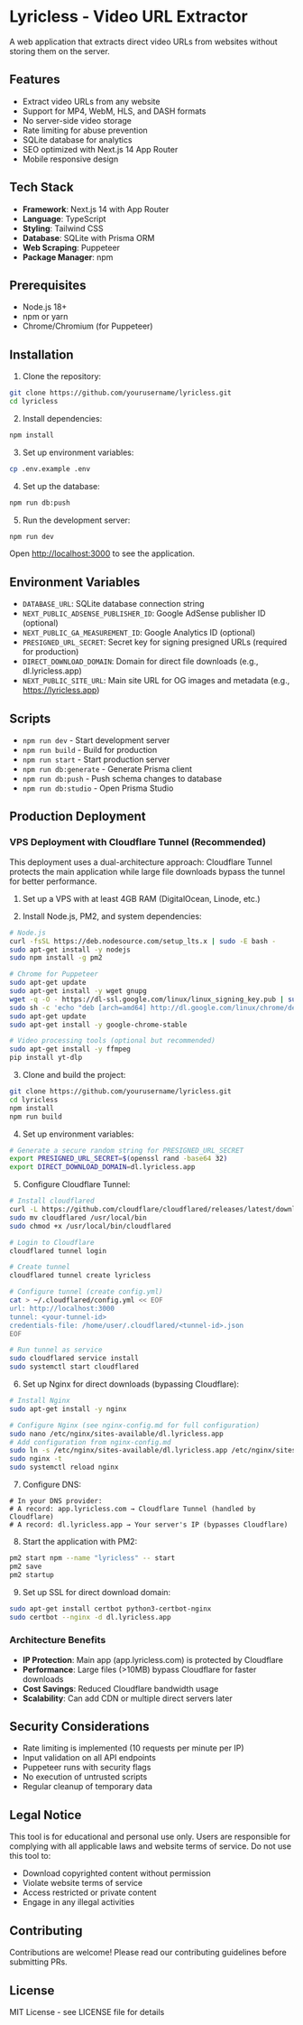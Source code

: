 # Lyricless - Video URL Extractor

A web application that extracts direct video URLs from websites without storing them on the server.

## Features

- Extract video URLs from any website
- Support for MP4, WebM, HLS, and DASH formats
- No server-side video storage
- Rate limiting for abuse prevention
- SQLite database for analytics
- SEO optimized with Next.js 14 App Router
- Mobile responsive design

## Tech Stack

- **Framework**: Next.js 14 with App Router
- **Language**: TypeScript
- **Styling**: Tailwind CSS
- **Database**: SQLite with Prisma ORM
- **Web Scraping**: Puppeteer
- **Package Manager**: npm

## Prerequisites

- Node.js 18+ 
- npm or yarn
- Chrome/Chromium (for Puppeteer)

## Installation

1. Clone the repository:
```bash
git clone https://github.com/yourusername/lyricless.git
cd lyricless
```

2. Install dependencies:
```bash
npm install
```

3. Set up environment variables:
```bash
cp .env.example .env
```

4. Set up the database:
```bash
npm run db:push
```

5. Run the development server:
```bash
npm run dev
```

Open [http://localhost:3000](http://localhost:3000) to see the application.

## Environment Variables

- `DATABASE_URL`: SQLite database connection string
- `NEXT_PUBLIC_ADSENSE_PUBLISHER_ID`: Google AdSense publisher ID (optional)
- `NEXT_PUBLIC_GA_MEASUREMENT_ID`: Google Analytics ID (optional)
- `PRESIGNED_URL_SECRET`: Secret key for signing presigned URLs (required for production)
- `DIRECT_DOWNLOAD_DOMAIN`: Domain for direct file downloads (e.g., dl.lyricless.app)
- `NEXT_PUBLIC_SITE_URL`: Main site URL for OG images and metadata (e.g., https://lyricless.app)

## Scripts

- `npm run dev` - Start development server
- `npm run build` - Build for production
- `npm run start` - Start production server
- `npm run db:generate` - Generate Prisma client
- `npm run db:push` - Push schema changes to database
- `npm run db:studio` - Open Prisma Studio

## Production Deployment

### VPS Deployment with Cloudflare Tunnel (Recommended)

This deployment uses a dual-architecture approach: Cloudflare Tunnel protects the main application while large file downloads bypass the tunnel for better performance.

1. Set up a VPS with at least 4GB RAM (DigitalOcean, Linode, etc.)

2. Install Node.js, PM2, and system dependencies:
```bash
# Node.js
curl -fsSL https://deb.nodesource.com/setup_lts.x | sudo -E bash -
sudo apt-get install -y nodejs
sudo npm install -g pm2

# Chrome for Puppeteer
sudo apt-get update
sudo apt-get install -y wget gnupg
wget -q -O - https://dl-ssl.google.com/linux/linux_signing_key.pub | sudo apt-key add -
sudo sh -c 'echo "deb [arch=amd64] http://dl.google.com/linux/chrome/deb/ stable main" >> /etc/apt/sources.list.d/google.list'
sudo apt-get update
sudo apt-get install -y google-chrome-stable

# Video processing tools (optional but recommended)
sudo apt-get install -y ffmpeg
pip install yt-dlp
```

3. Clone and build the project:
```bash
git clone https://github.com/yourusername/lyricless.git
cd lyricless
npm install
npm run build
```

4. Set up environment variables:
```bash
# Generate a secure random string for PRESIGNED_URL_SECRET
export PRESIGNED_URL_SECRET=$(openssl rand -base64 32)
export DIRECT_DOWNLOAD_DOMAIN=dl.lyricless.app
```

5. Configure Cloudflare Tunnel:
```bash
# Install cloudflared
curl -L https://github.com/cloudflare/cloudflared/releases/latest/download/cloudflared-linux-amd64 -o cloudflared
sudo mv cloudflared /usr/local/bin
sudo chmod +x /usr/local/bin/cloudflared

# Login to Cloudflare
cloudflared tunnel login

# Create tunnel
cloudflared tunnel create lyricless

# Configure tunnel (create config.yml)
cat > ~/.cloudflared/config.yml << EOF
url: http://localhost:3000
tunnel: <your-tunnel-id>
credentials-file: /home/user/.cloudflared/<tunnel-id>.json
EOF

# Run tunnel as service
sudo cloudflared service install
sudo systemctl start cloudflared
```

6. Set up Nginx for direct downloads (bypassing Cloudflare):
```bash
# Install Nginx
sudo apt-get install -y nginx

# Configure Nginx (see nginx-config.md for full configuration)
sudo nano /etc/nginx/sites-available/dl.lyricless.app
# Add configuration from nginx-config.md
sudo ln -s /etc/nginx/sites-available/dl.lyricless.app /etc/nginx/sites-enabled/
sudo nginx -t
sudo systemctl reload nginx
```

7. Configure DNS:
```
# In your DNS provider:
# A record: app.lyricless.com → Cloudflare Tunnel (handled by Cloudflare)
# A record: dl.lyricless.app → Your server's IP (bypasses Cloudflare)
```

8. Start the application with PM2:
```bash
pm2 start npm --name "lyricless" -- start
pm2 save
pm2 startup
```

9. Set up SSL for direct download domain:
```bash
sudo apt-get install certbot python3-certbot-nginx
sudo certbot --nginx -d dl.lyricless.app
```

### Architecture Benefits

- **IP Protection**: Main app (app.lyricless.com) is protected by Cloudflare
- **Performance**: Large files (>10MB) bypass Cloudflare for faster downloads
- **Cost Savings**: Reduced Cloudflare bandwidth usage
- **Scalability**: Can add CDN or multiple direct servers later

## Security Considerations

- Rate limiting is implemented (10 requests per minute per IP)
- Input validation on all API endpoints
- Puppeteer runs with security flags
- No execution of untrusted scripts
- Regular cleanup of temporary data

## Legal Notice

This tool is for educational and personal use only. Users are responsible for complying with all applicable laws and website terms of service. Do not use this tool to:

- Download copyrighted content without permission
- Violate website terms of service
- Access restricted or private content
- Engage in any illegal activities

## Contributing

Contributions are welcome! Please read our contributing guidelines before submitting PRs.

## License

MIT License - see LICENSE file for details